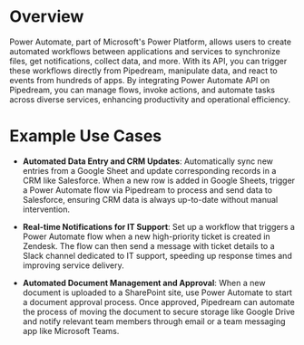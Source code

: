# Overview

Power Automate, part of Microsoft's Power Platform, allows users to create automated workflows between applications and services to synchronize files, get notifications, collect data, and more. With its API, you can trigger these workflows directly from Pipedream, manipulate data, and react to events from hundreds of apps. By integrating Power Automate API on Pipedream, you can manage flows, invoke actions, and automate tasks across diverse services, enhancing productivity and operational efficiency.

# Example Use Cases

- **Automated Data Entry and CRM Updates**: Automatically sync new entries from a Google Sheet and update corresponding records in a CRM like Salesforce. When a new row is added in Google Sheets, trigger a Power Automate flow via Pipedream to process and send data to Salesforce, ensuring CRM data is always up-to-date without manual intervention.

- **Real-time Notifications for IT Support**: Set up a workflow that triggers a Power Automate flow when a new high-priority ticket is created in Zendesk. The flow can then send a message with ticket details to a Slack channel dedicated to IT support, speeding up response times and improving service delivery.

- **Automated Document Management and Approval**: When a new document is uploaded to a SharePoint site, use Power Automate to start a document approval process. Once approved, Pipedream can automate the process of moving the document to secure storage like Google Drive and notify relevant team members through email or a team messaging app like Microsoft Teams.
